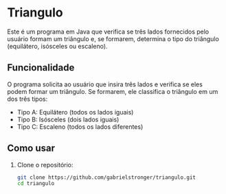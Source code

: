 # Triangulo

Este é um programa em Java que verifica se três lados fornecidos pelo usuário formam um triângulo e, se formarem, determina o tipo do triângulo (equilátero, isósceles ou escaleno).

## Funcionalidade

O programa solicita ao usuário que insira três lados e verifica se eles podem formar um triângulo. Se formarem, ele classifica o triângulo em um dos três tipos:
- Tipo A: Equilátero (todos os lados iguais)
- Tipo B: Isósceles (dois lados iguais)
- Tipo C: Escaleno (todos os lados diferentes)

## Como usar

1. Clone o repositório:
   ```bash
   git clone https://github.com/gabrielstronger/triangulo.git
   cd triangulo
